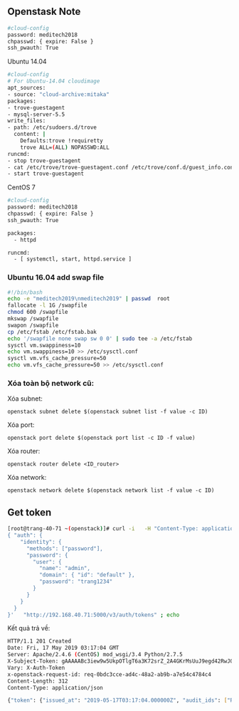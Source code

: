 ## Openstask Note

```sh
#cloud-config 
password: meditech2018 
chpasswd: { expire: False } 
ssh_pwauth: True
```

Ubuntu 14.04

```sh
#cloud-config
# For Ubuntu-14.04 cloudimage
apt_sources:
- source: "cloud-archive:mitaka"
packages:
- trove-guestagent
- mysql-server-5.5
write_files:
- path: /etc/sudoers.d/trove
  content: |
    Defaults:trove !requiretty
    trove ALL=(ALL) NOPASSWD:ALL
runcmd:
- stop trove-guestagent
- cat /etc/trove/trove-guestagent.conf /etc/trove/conf.d/guest_info.conf >/etc/trove/trove.conf
- start trove-guestagent
```

CentOS 7

```sh
#cloud-config 
password: meditech2018 
chpasswd: { expire: False } 
ssh_pwauth: True

packages:
  - httpd

runcmd:
  - [ systemctl, start, httpd.service ]
```

### Ubuntu 16.04 add swap file

```sh
#!/bin/bash
echo -e "meditech2019\nmeditech2019" | passwd  root
fallocate -l 1G /swapfile
chmod 600 /swapfile
mkswap /swapfile
swapon /swapfile
cp /etc/fstab /etc/fstab.bak
echo '/swapfile none swap sw 0 0' | sudo tee -a /etc/fstab
sysctl vm.swappiness=10
echo vm.swappiness=10 >> /etc/sysctl.conf
sysctl vm.vfs_cache_pressure=50
echo vm.vfs_cache_pressure=50 >> /etc/sysctl.conf
```


### Xóa toàn bộ network cũ:

Xóa subnet:

	openstack subnet delete $(openstack subnet list -f value -c ID)

Xóa port:

	openstack port delete $(openstack port list -c ID -f value)

Xóa router:

	openstack router delete <ID_router>

Xóa network:

	openstack network delete $(openstack network list -f value -c ID)



## Get token

```sh
[root@trang-40-71 ~(openstack)]# curl -i   -H "Content-Type: application/json"   -d '
{ "auth": {
    "identity": {
      "methods": ["password"],
      "password": {
        "user": {
          "name": "admin",
          "domain": { "id": "default" },
          "password": "trang1234"
        }
      }
    }
  }
}'   "http://192.168.40.71:5000/v3/auth/tokens" ; echo
```

Kết quả trả về:

```sh
HTTP/1.1 201 Created
Date: Fri, 17 May 2019 03:17:04 GMT
Server: Apache/2.4.6 (CentOS) mod_wsgi/3.4 Python/2.7.5
X-Subject-Token: gAAAAABc3iew9w5UkpOTlgT6a3K72srZ_2A4GKrMsUuJ9egd42RwJ03D8gvMW7nkw-hW8I41n3mgEm2JxgZmULqbNE1j25WW11H80u8ujBVOic0JD8S6tnPkaWm2zpiQqXoCHDEeRjlgTo1enH7ZSLaHr9NDPedQXg
Vary: X-Auth-Token
x-openstack-request-id: req-0bdc3cce-ad4c-48a2-ab9b-a7e54c4784c4
Content-Length: 312
Content-Type: application/json

{"token": {"issued_at": "2019-05-17T03:17:04.000000Z", "audit_ids": ["RE_raWvxQ8SeukRkp-aibg"], "methods": ["password"], "expires_at": "2019-05-17T04:17:04.000000Z", "user": {"password_expires_at": null, "domain": {"id": "default", "name": "Default"}, "id": "4c9b0a695e294ad3b9615e36f75858e7", "name": "admin"}}}
```
